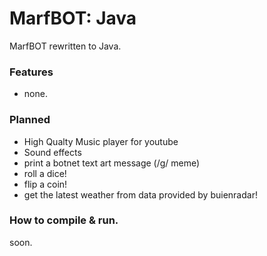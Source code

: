 # MarfBOT: Java

MarfBOT rewritten to Java.

### Features
* none.


### Planned
* High Qualty Music player for youtube
* Sound effects
* print a botnet text art message (/g/ meme)
* roll a dice!
* flip a coin!
* get the latest weather from data provided by buienradar!

### How to compile & run.
soon.
